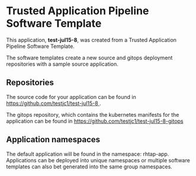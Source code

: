 # Trusted Application Pipeline Software Template

This application, **test-jul15-8**, was created from a Trusted Application Pipeline Software Template.

The software templates create a new source and gitops deployment repositories with a sample source application. 

## Repositories

The source code for your application can be found in [https://github.com/testjc1/test-jul15-8 ](https://github.com/testjc1/test-jul15-8 ).
 
The gitops repository, which contains the kubernetes manifests for the application can be found in 
[https://github.com/testjc1/test-jul15-8-gitops ](https://github.com/testjc1/test-jul15-8-gitops ) 

## Application namespaces 

The default application will be found in the namespace: rhtap-app. Applications can be deployed into unique namespaces or multiple software templates can also bet generated into the same group namespaces.  